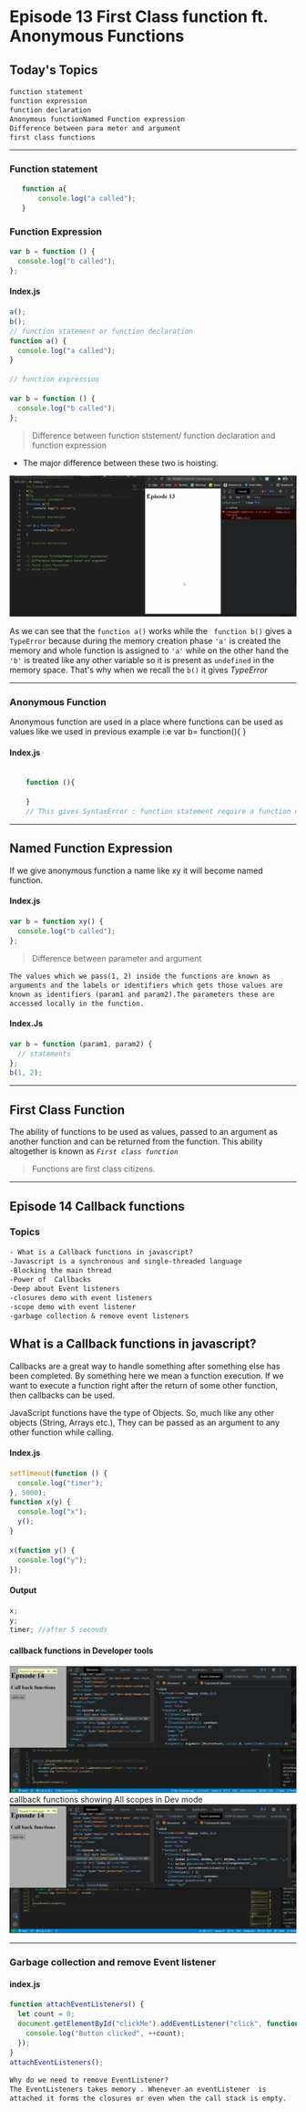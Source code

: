 # Episode 13 First Class function ft. Anonymous Functions

## Today's Topics

    function statement
    function expression
    function declaration
    Anonymous functionNamed Function expression
    Difference between para meter and argument
    first class functions

<hr>

### Function statement

```javascript
   function a{
       console.log("a called");
   }
```

### Function Expression

```javascript
var b = function () {
  console.log("b called");
};
```

#### Index.js

```javascript
a();
b();
// function statement or function declaration
function a() {
  console.log("a called");
}

// function expression

var b = function () {
  console.log("b called");
};
```

> Difference between function ststement/ function declaration and function expression

- The major difference between these two is hoisting.

<img src="./Assets/statVsExpr.png">

As we can see that the `function a()` works while the ` function b()` gives a `TypeError` because during the memory creation phase `'a'` is created the memory and whole function is assigned to `'a'` while on the other hand the `'b'` is treated like any other variable so it is present as `undefined` in the memory space. That's why when we recall the `b()` it gives _TypeError_

<hr>

### Anonymous Function

Anonymous function are used in a place where functions can be used as values like we used in previous example i:e
var b= function(){
}

#### Index.js

```javascript

    function (){

    }
    // This gives SyntaxError : function statement require a function name
```

<hr>

## Named Function Expression

If we give anonymous function a name like xy it will become named function.

#### Index.js

```javascript
var b = function xy() {
  console.log("b called");
};
```

> Difference between parameter and argument

    The values which we pass(1, 2) inside the functions are known as arguments and the labels or identifiers which gets those values are known as identifiers (param1 and param2).The parameters these are accessed locally in the function.

#### Index.Js

```javascript
var b = function (param1, param2) {
  // statements
};
b(1, 2);
```

<hr>

## First Class Function

The ability of functions to be used as values, passed to an argument as another function and can be returned from the function. This ability altogether is known as _`First class function`_

> Functions are first class citizens.

<hr>

## Episode 14 Callback functions

### Topics

    - What is a Callback functions in javascript?
    -Javascript is a synchronous and single-threaded language
    -Blocking the main thread
    -Power of  Callbacks
    -Deep about Event listeners
    -closures demo with event listeners
    -scope demo with event listener
    -garbage collection & remove event listeners

## What is a Callback functions in javascript?

Callbacks are a great way to handle something after something else has been completed. By something here we mean a function execution. If we want to execute a function right after the return of some other function, then callbacks can be used.

JavaScript functions have the type of Objects. So, much like any other objects (String, Arrays etc.), They can be passed as an argument to any other function while calling.

#### Index.js

```javascript
setTimeout(function () {
  console.log("timer");
}, 5000);
function x(y) {
  console.log("x");
  y();
}

x(function y() {
  console.log("y");
});
```

#### Output

```javascript
x;
y;
timer; //after 5 seconds
```

#### callback functions in Developer tools

<img src="./Assets/callbackfunctions.png">
callback functions showing All scopes in Dev mode
<img src="./Assets/CbScopes.png">

<hr>

### Garbage collection and remove Event listener

#### index.js

```javascript
function attachEventListeners() {
  let count = 0;
  document.getElementById("clickMe").addEventListener("click", function xyz() {
    console.log("Button clicked", ++count);
  });
}
attachEventListeners();
```

    Why do we need to remove EventListener?
    The EventListeners takes memory . Whenever an eventListener  is attached it forms the closures or even when the call stack is empty.
